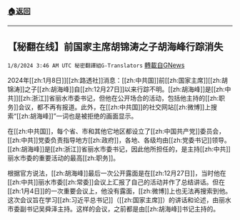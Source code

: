###  [:house:返回](README.md)
---


## 【秘翻在线】前国家主席胡锦涛之子胡海峰行踪消失
`1/8/2024 3:46 AM UTC 秘密翻譯組G-Translators` [轉載自GNews](https://gnews.org/articles/2195243)

2024年[[zh:1月8日]][[zh:路透社]]消息：[[zh:中共国]]前[[zh:国家主席]][[zh:胡锦涛]]之子[[zh:胡海峰]]自[[zh:12月27日]]以来行踪不明。[[zh:胡海峰]]是[[zh:中共]][[zh:浙江]]省丽水市委书记，但他在公开场合的活动，包括他主持的[[zh:职务]]会议，都不再有报道。此外，在[[zh:中共国]]的社交网站[[zh:微博]]上搜索“[[zh:胡海峰]]”一词也是被拒绝的画面显示。

在[[zh:中共国]]，每个省、市和其他它地区都设立了[[zh:中国共产党]]委员会，[[zh:中共]]党委负责指导地方[[zh:政府]]，各地、各级均由[[zh:党委书记]]领导。[[zh:胡海峰]]是[[zh:浙江]]省丽水市委书记，因此他所担任的，是主持[[zh:中共]]丽水市委的重要活动的最高[[zh:职务]]。

根据官方说法，[[zh:胡海峰]]最后一次公开露面是在[[zh:12月27日]]，当时他在[[zh:中共]]丽水市委[[zh:常委]]会议上汇报了自己的活动并作了总结讲话。但在[[zh:1月4日]]的一次重要会议上，他没有露面，[[zh:微博]]上也无法再搜索到他。这次会议旨在学习[[zh:习近平总书记]]（[[zh:国家主席]]）的讲话和论述，由丽水市委副书记吴舜泽主持。这样的会议，之前都是由[[zh:胡海峰]]书记主持的。
